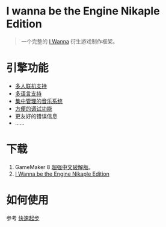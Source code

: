 # I wanna be the Engine Nikaple Edition

> 一个完整的 [I Wanna](https://kayin.moe/iwbtg/downloads.php) 衍生游戏制作框架。

# 引擎功能

* [多人联机支持](network.md)
* [多语言支持](i18n.md)
* [集中管理的音乐系统](music.md)
* [方便的调试功能](debug.md)
* 更友好的错误信息
* ......

# 下载

1.  GameMaker 8 [超强中文破解版](http://p57vqeilv.bkt.clouddn.com/Super_Gamemaker8_1.4.2_Install.exe?attname=&e=1527862290&token=FZGZGDr0sWKjK7wJ1v0WnkOOgqYfwshN9tFWlp26:leSWs4WGikF9Ev-nLV1oMGim5LE)。
2.  [I Wanna be the Engine Nikaple Edition](http://p9wc9w6dq.bkt.clouddn.com/iwbte-nikaple-edition-1.8.0.zip)

# 如何使用

参考 [快速起步](quickstart.md)
